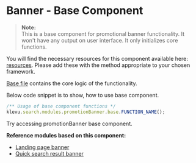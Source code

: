 # Banner - Base Component

> **Note:**  
> This is a base component for promotional banner functionality.
> It won't have any output on user interface. It only initializes core functions.

You will find the necessary resources for this component available here:
[resources](/components/banner/resources). Please add these with the
method appropriate to your chosen framework.

[Base file](/components/banner/resources/assets/js/klevu-banner.js) contains the core logic of the functionality.

Below code snippet is to show, how to use base component.

```javascript
/** Usage of base component functions */
klevu.search.modules.promotionBanner.base.FUNCTION_NAME();
```

Try accessing promotionBanner base component.

**Reference modules based on this component:**

- [Landing page banner](/modules/promotion-banner/landing)
- [Quick search result banner](/modules/promotion-banner/quick)

